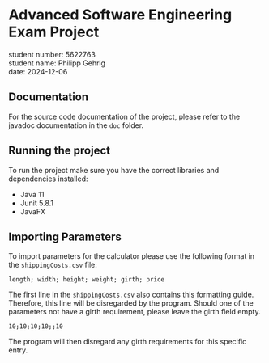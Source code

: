 # Advanced Software Engineering Exam Project

student number: 5622763  
student name: Philipp Gehrig  
date: 2024-12-06

## Documentation

For the source code documentation of the project, please refer to the javadoc documentation in the `doc` folder.

## Running the project

To run the project make sure you have the correct libraries and dependencies installed:

- Java 11
- Junit 5.8.1
- JavaFX

## Importing Parameters

To import parameters for the calculator please use the following format in the `shippingCosts.csv` file:

```
length; width; height; weight; girth; price
```

The first line in the `shippingCosts.csv` also contains this formatting guide. 
Therefore, this line will be disregarded by the program. Should one of the parameters not have a girth requirement,
please leave the girth field empty.

```
10;10;10;10;;10
```

The program will then disregard any girth requirements for this specific entry.
